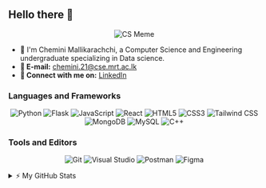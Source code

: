 ## Hello there 👋
<p align="center">
  <img src="https://media.giphy.com/media/RbDKaczqWovIugyJmW/giphy.gif" alt="CS Meme">
</p>


- **🌻** I'm Chemini Mallikarachchi, a Computer Science and Engineering undergraduate specializing in Data science.
- **📧 E-mail:** chemini.21@cse.mrt.ac.lk
- **🔗 Connect with me on:** [LinkedIn](https://www.linkedin.com/in/chemini-mallikarachchi/)

### Languages and Frameworks
<p align="center">
    <img src="https://img.shields.io/badge/python-3776AB?style=for-the-badge&logo=python&logoColor=white" alt="Python" />
    <img src="https://img.shields.io/badge/flask-000000?style=for-the-badge&logo=flask&logoColor=white" alt="Flask" />
    <img src="https://img.shields.io/badge/javascript-F7DF1E?style=for-the-badge&logo=javascript&logoColor=black" alt="JavaScript" />
    <img src="https://img.shields.io/badge/react-61DAFB?style=for-the-badge&logo=react&logoColor=black" alt="React" />
    <img src="https://img.shields.io/badge/html5-E34F26?style=for-the-badge&logo=html5&logoColor=white" alt="HTML5" />
    <img src="https://img.shields.io/badge/css3-1572B6?style=for-the-badge&logo=css3&logoColor=white" alt="CSS3" />
    <img src="https://img.shields.io/badge/tailwindcss-38B2AC?style=for-the-badge&logo=tailwindcss&logoColor=white" alt="Tailwind CSS" />
    <img src="https://img.shields.io/badge/mongodb-47A248?style=for-the-badge&logo=mongodb&logoColor=white" alt="MongoDB" />
    <img src="https://img.shields.io/badge/mysql-4479A1?style=for-the-badge&logo=mysql&logoColor=white" alt="MySQL" />
    <img src="https://img.shields.io/badge/c++-00599C?style=for-the-badge&logo=c%2B%2B&logoColor=white" alt="C++" />
</p>

### Tools and Editors
<p align="center">
    <img src="https://img.shields.io/badge/git-F05032?style=for-the-badge&logo=git&logoColor=white" alt="Git" />
    <img src="https://img.shields.io/badge/visual%20studio-5C2D91?style=for-the-badge&logo=visual%20studio&logoColor=white" alt="Visual Studio" />
    <img src="https://img.shields.io/badge/postman-FF6C37?style=for-the-badge&logo=postman&logoColor=white" alt="Postman" />
    <img src="https://img.shields.io/badge/figma-F24E1E?style=for-the-badge&logo=figma&logoColor=white" alt="Figma" />
</p>

<details>
  <summary>⚡ My GitHub Stats</summary>
  <br/>
    
  ### 🔥 Top Languages - Public Repositories
  ![Top Langs](https://github-readme-stats.vercel.app/api/top-langs/?username=CheliM7&layout=compact&theme=radical)
</details>

